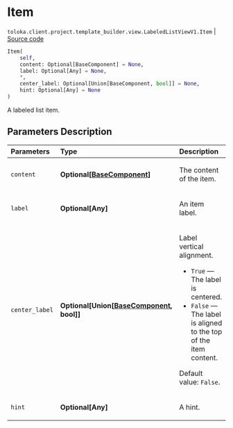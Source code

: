 # Item
`toloka.client.project.template_builder.view.LabeledListViewV1.Item` | [Source code](https://github.com/Toloka/toloka-kit/blob/v1.2.2/src/client/project/template_builder/view.py#L279)

```python
Item(
    self,
    content: Optional[BaseComponent] = None,
    label: Optional[Any] = None,
    *,
    center_label: Optional[Union[BaseComponent, bool]] = None,
    hint: Optional[Any] = None
)
```

A labeled list item.

## Parameters Description

| Parameters | Type | Description |
| :----------| :----| :-----------|
`content`|**Optional\[[BaseComponent](toloka.client.project.template_builder.base.BaseComponent.md)\]**|<p>The content of the item.</p>
`label`|**Optional\[Any\]**|<p>An item label.</p>
`center_label`|**Optional\[Union\[[BaseComponent](toloka.client.project.template_builder.base.BaseComponent.md), bool\]\]**|<p>Label vertical alignment.</p> <ul> <li>`True` — The label is centered.</li> <li>`False` — The label is aligned to the top of the item content.</li> </ul> <p></p><p>Default value: `False`.</p>
`hint`|**Optional\[Any\]**|<p>A hint.</p>
